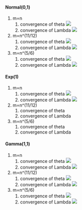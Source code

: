 #### Normal(0,1)
1. m=n
	1. convergence of theta ![](Pasted%20image%2020250730130415.png)
	2. convergence of Lambda ![](Pasted%20image%2020250730123329.png)
2. m=n^(11/12)
	1. convergence of theta ![](Pasted%20image%2020250730201341.png)
	2. convergence of Lambda ![](Pasted%20image%2020250730201353.png)
3. m=n^(5/6)
	1. convergence of theta ![](Pasted%20image%2020250730172703.png)
	2. convergence of Lambda ![](Pasted%20image%2020250730172719.png)
#### Exp(1)
1. m=n
	1. convergence of theta ![](Pasted%20image%2020250731132428.png)
	2. convergence of Lambda ![](Pasted%20image%2020250731132417.png)
2. m=n^(11/12)
	1. convergence of theta 
	2. convergence of Lambda 
3. m=n^(5/6)
	1. convergence of theta 
	2. convergence of Lambda 


#### Gamma(1,1)
1. m=n
	1. convergence of theta ![](Pasted%20image%2020250731102631.png)
	2. convergence of Lambda ![](Pasted%20image%2020250731102619.png)
2. m=n^(11/12)
	1. convergence of theta ![](Pasted%20image%2020250731030132.png)
	2. convergence of Lambda ![](Pasted%20image%2020250730222426.png)
3. m=n^(5/6)
	1. convergence of theta ![](Pasted%20image%2020250731115543.png)
	2. convergence of Lambda ![](Pasted%20image%2020250731014419.png)
